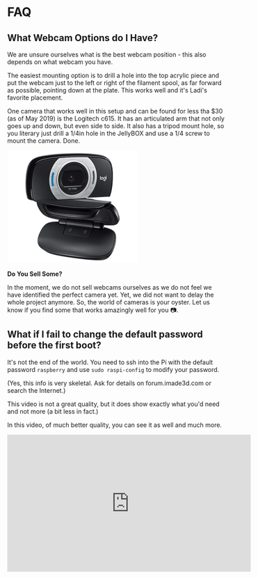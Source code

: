 # FAQ

## What Webcam Options do I Have?

We are unsure ourselves what is the best webcam position - this also depends on what webcam you have.

The easiest mounting option is to drill a hole into the top acrylic piece and put the webcam just to the left or right of the filament spool, as far forward as possible, pointing down at the plate. This works well and it's Ladi's favorite placement.

One camera that works well in this setup and can be found for less tha $30 (as of May 2019) is the Logitech c615. It has an articulated arm that not only goes up and down, but even side to side. It also has a tripod mount hole, so you literary just drill a 1/4in hole in the JellyBOX and use a 1/4 screw to mount the camera. Done.


![c615.png](assets/c615.png)

**Do You Sell Some?**

In the moment, we do not sell webcams ourselves as we do not feel we have identified the perfect camera yet. Yet, we did not want to delay the whole project anymore. So, the world of cameras is your oyster. Let us know if you find some that works amazingly well for you 📷.

## What if I fail to change the default password before the first boot?
It's not the end of the world. You need to ssh into the Pi with the default password `raspberry` and use `sudo raspi-config` to modify your password.

(Yes, this info is very skeletal. Ask for details on forum.imade3d.com or search the Internet.)

This video is not a great quality, but it does show exactly what you'd need and not more (a bit less in fact.)

In this video, of much better quality, you can see it as well and much more.

<iframe width="560" height="315" src="https://www.youtube.com/embed/MwsxO3ksxm4?start=334" frameborder="0" allow="accelerometer; autoplay; encrypted-media; gyroscope; picture-in-picture" allowfullscreen></iframe>
